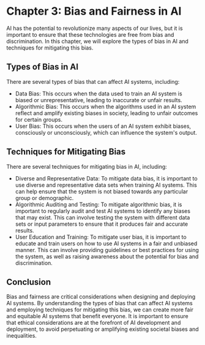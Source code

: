 Chapter 3: Bias and Fairness in AI
==================================

AI has the potential to revolutionize many aspects of our lives, but it is important to ensure that these technologies are free from bias and discrimination. In this chapter, we will explore the types of bias in AI and techniques for mitigating this bias.

Types of Bias in AI
-------------------

There are several types of bias that can affect AI systems, including:

* Data Bias: This occurs when the data used to train an AI system is biased or unrepresentative, leading to inaccurate or unfair results.
* Algorithmic Bias: This occurs when the algorithms used in an AI system reflect and amplify existing biases in society, leading to unfair outcomes for certain groups.
* User Bias: This occurs when the users of an AI system exhibit biases, consciously or unconsciously, which can influence the system's output.

Techniques for Mitigating Bias
------------------------------

There are several techniques for mitigating bias in AI, including:

* Diverse and Representative Data: To mitigate data bias, it is important to use diverse and representative data sets when training AI systems. This can help ensure that the system is not biased towards any particular group or demographic.
* Algorithmic Auditing and Testing: To mitigate algorithmic bias, it is important to regularly audit and test AI systems to identify any biases that may exist. This can involve testing the system with different data sets or input parameters to ensure that it produces fair and accurate results.
* User Education and Training: To mitigate user bias, it is important to educate and train users on how to use AI systems in a fair and unbiased manner. This can involve providing guidelines or best practices for using the system, as well as raising awareness about the potential for bias and discrimination.

Conclusion
----------

Bias and fairness are critical considerations when designing and deploying AI systems. By understanding the types of bias that can affect AI systems and employing techniques for mitigating this bias, we can create more fair and equitable AI systems that benefit everyone. It is important to ensure that ethical considerations are at the forefront of AI development and deployment, to avoid perpetuating or amplifying existing societal biases and inequalities.
